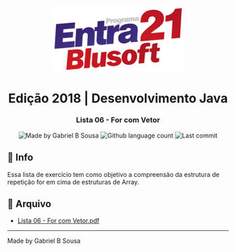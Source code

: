 <div align="center">
  <a href="https://www.entra21.com.br/">
    <img src="../../../../../../resources/images/logo-entra21.png" alt="Programa Entra21" width="300px">
  </a>
  <h1>Edição 2018 | Desenvolvimento Java</h1>
</div>

<h3 align="center">
  Lista 06 - For com Vetor
</h3>

<p align="center">
  <img alt="Made by Gabriel B Sousa" src="https://img.shields.io/badge/made%20by-Gabriel%20B%20Sousa-007d99?style=flat-square">

  <img alt="Github language count" src="https://img.shields.io/github/languages/count/gabrielbudke/entra21?color=007d99&style=flat-square">
  
  <img alt="Last commit" src="https://img.shields.io/github/last-commit/gabrielbudke/entra21?color=007d99&style=flat-square">
</p>

## :pushpin: Info

Essa lista de exercício tem como objetivo a compreensão da estrutura de repetição for em cima de estruturas de Array.

## :open_file_folder: Arquivo

- [Lista 06 - For com Vetor.pdf](https://github.com/gabrielbudke/entra21/blob/master/resources/listas/Lista%2005%20-%20For.pdf)

---
Made by Gabriel B Sousa
